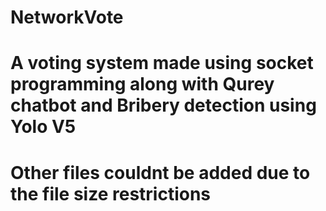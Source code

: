 # NetworkVote
# A voting system made using socket programming along with Qurey chatbot and Bribery detection using Yolo V5
# Other files couldnt be added due to the file size restrictions
